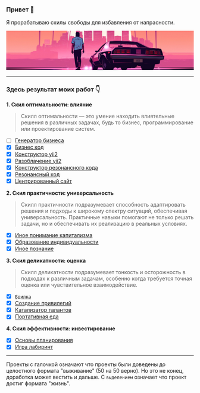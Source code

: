 ### Привет 👋

Я прорабатываю скилы свободы для избавления от напрасности.

![](./pictures/4.jpg)

<hr>

### Здесь результат моих работ 👇

<b>1. Скил оптимальности: влияние</b>
 > Скилл оптимальности — это умение находить влиятельные решения в различных задачах, будь то бизнес, программирование или проектирование систем.
   - [ ] <a href="https://github.com/botogame/botogame/blob/main/freedom/influence/business_code_constructor/README.md">Генератор бизнеса</a>
   - [X] <a href="https://github.com/botogame/botogame/blob/main/freedom/influence/business_code/README.md">Бизнес код</a>
   - [X] <a href="https://github.com/botogame/botogame/blob/main/freedom/influence/yii2_constructor/README.md">Конструктор yii2</a>
   - [X] <a href="https://github.com/botogame/botogame/blob/main/freedom/influence/expose_yii2/README.md">Разоблачение yii2</a>
   - [X] <a href="https://github.com/botogame/botogame/blob/main/freedom/influence/resonance_code_constructor/README.md">Конструктор резонансного кода</a>
   - [X] <a href="https://github.com/botogame/botogame/blob/main/freedom/influence/resonant_code/README.md">Резонансный код</a>
   - [X] <a href="https://github.com/botogame/botogame/blob/main/freedom/influence/centered_site/README.md">Центрированный сайт</a>

<b>2. Скил практичности: универсальность</b>
 > Скилл практичности подразумевает способность адаптировать решения и подходы к широкому спектру ситуаций, обеспечивая универсальность. Практичные навыки помогают не только решать задачи, но и обеспечивать их реализацию в реальных условиях. 
   - [X] <a href="https://github.com/botogame/botogame/blob/main/freedom/versatility/different_understanding_capitalism/README.md">Иное понимание капитализма</a>
   - [X] <a href="https://github.com/botogame/botogame/blob/main/freedom/versatility/education_individuality/README.md">Образование индивидуальности</a>
   - [X] <a href="https://github.com/botogame/botogame/blob/main/freedom/versatility/other_knowledge/README.md">Иное познание</a>
   
<b>3. Скил деликатности: оценка</b>

> Скилл деликатности подразумевает тонкость и осторожность в подходах к различным задачам, особенно когда требуется точная оценка или чувствительное взаимодействие. 

   - [X] <a target="_blank" href="https://github.com/botogame/botogame/blob/main/freedom/evaluate/vigil/README.md">`Бдилка`</a>
   - [X] <a href="https://github.com/botogame/botogame/blob/main/freedom/evaluate/creating_privileges/README.md">Создание привилегий</a>
   - [X] <a href="https://github.com/botogame/botogame/blob/main/freedom/evaluate/talent_catalyst/README.md">Катализатор талантов</a>
   - [X] <a href="https://github.com/botogame/botogame/blob/main/freedom/evaluate/portable_food/README.md">Портативная еда</a>

<b>4. Скил эффективности: инвестирование</b>
   - [X] <a href="https://github.com/botogame/botogame/blob/main/freedom/investing/planning_basics/README.md">Основы планирования</a>
   - [X] <a href="https://github.com/botogame/botogame/blob/main/freedom/investing/maze_game/README.md">Игра лабиринт</a>

<hr>

Проекты с галочкой означают что проекты были доведены до целостного формата "выживание" (50 на 50 верно). Но это не конец, доработка может вестить и дальше. С `выделением` означает что проект достиг формата "жизнь".
